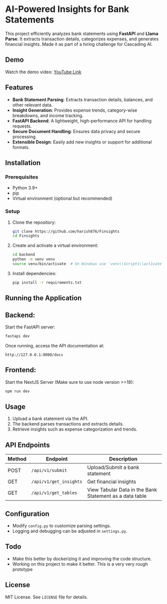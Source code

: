 # AI-Powered Insights for Bank Statements

This project efficiently analyzes bank statements using **FastAPI** and **Llama Parse**. It extracts transaction details, categorizes expenses, and generates financial insights. Made it as part of a hiring challenge for Cascading AI.

## Demo
Watch the demo video: [YouTube Link](https://youtu.be/lyeidC1sXhk)

## Features

- **Bank Statement Parsing**: Extracts transaction details, balances, and other relevant data.
- **Insight Generation**: Provides expense trends, category-wise breakdowns, and income tracking.
- **FastAPI Backend**: A lightweight, high-performance API for handling requests.
- **Secure Document Handling**: Ensures data privacy and secure processing.
- **Extensible Design**: Easily add new insights or support for additional formats.

## Installation

### Prerequisites

- Python 3.9+
- pip
- Virtual environment (optional but recommended)

### Setup

1. Clone the repository:
   ```sh
   git clone https://github.com/harish876/Finsights
   cd Finsights
   ```

2. Create and activate a virtual environment:
   ```sh
   cd backend
   python -m venv venv
   source venv/bin/activate  # On Windows use `venv\\Scripts\\activate`
   ```

3. Install dependencies:
   ```sh
   pip install -r requirements.txt
   ```

## Running the Application

## Backend: 
Start the FastAPI server:
```sh
fastapi dev
```

Once running, access the API documentation at:
```
http://127.0.0.1:8000/docs
```

## Frontend:
Start the NextJS Server (Make sure to use node version >=18):
```sh
npm run dev
```

## Usage

1. Upload a bank statement via the API.
2. The backend parses transactions and extracts details.
3. Retrieve insights such as expense categorization and trends.

## API Endpoints

| Method | Endpoint          | Description |
|--------|------------------|-------------|
| POST   | `/api/v1/submit`        | Upload/Submit a bank statement |
| GET    | `/api/v1/get_insights`      | Get financial insights |
| GET    | `/api/v1/get_tables`    | View Tabular Data in the Bank Statement as a data table |

## Configuration

- Modify `config.py` to customize parsing settings.
- Logging and debugging can be adjusted in `settings.py`.

## Todo

- Make this better by dockerizing it and improving the code structure.
- Working on this project to make it better. This is a very very rough prototype

## License

MIT License. See `LICENSE` file for details.
